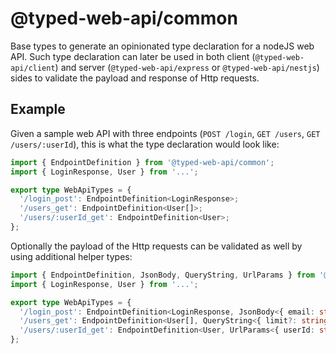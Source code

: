 # @typed-web-api/common

Base types to generate an opinionated type declaration for a nodeJS web API. Such type declaration can later be used in both client (`@typed-web-api/client`) and server (`@typed-web-api/express` or `@typed-web-api/nestjs`) sides to validate the payload and response of Http requests.

## Example

Given a sample web API with three endpoints (`POST /login`, `GET /users`, `GET /users/:userId`), this is what the type declaration would look like:

```typescript
import { EndpointDefinition } from '@typed-web-api/common';
import { LoginResponse, User } from '...';

export type WebApiTypes = {
  '/login_post': EndpointDefinition<LoginResponse>;
  '/users_get': EndpointDefinition<User[]>;
  '/users/:userId_get': EndpointDefinition<User>;
};
```

Optionally the payload of the Http requests can be validated as well by using additional helper types:

```typescript
import { EndpointDefinition, JsonBody, QueryString, UrlParams } from '@typed-web-api/common';
import { LoginResponse, User } from '...';

export type WebApiTypes = {
  '/login_post': EndpointDefinition<LoginResponse, JsonBody<{ email: string; password: string }>>;
  '/users_get': EndpointDefinition<User[], QueryString<{ limit?: string; skip?: string }>>;
  '/users/:userId_get': EndpointDefinition<User, UrlParams<{ userId: string }>>;
};
```
